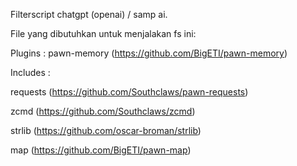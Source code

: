 Filterscript chatgpt (openai) / samp ai.

File yang dibutuhkan untuk menjalakan fs ini:
  
Plugins : pawn-memory (https://github.com/BigETI/pawn-memory)

Includes : 

  requests (https://github.com/Southclaws/pawn-requests)
  
  zcmd (https://github.com/Southclaws/zcmd)
  
  strlib (https://github.com/oscar-broman/strlib)
  
  map (https://github.com/BigETI/pawn-map)
